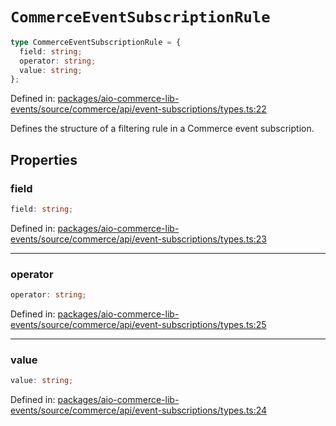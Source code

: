 # `CommerceEventSubscriptionRule`

```ts
type CommerceEventSubscriptionRule = {
  field: string;
  operator: string;
  value: string;
};
```

Defined in: [packages/aio-commerce-lib-events/source/commerce/api/event-subscriptions/types.ts:22](https://github.com/adobe/aio-commerce-sdk/blob/db09d0de34ee085849efca6e0213ea525d0165dc/packages/aio-commerce-lib-events/source/commerce/api/event-subscriptions/types.ts#L22)

Defines the structure of a filtering rule in a Commerce event subscription.

## Properties

### field

```ts
field: string;
```

Defined in: [packages/aio-commerce-lib-events/source/commerce/api/event-subscriptions/types.ts:23](https://github.com/adobe/aio-commerce-sdk/blob/db09d0de34ee085849efca6e0213ea525d0165dc/packages/aio-commerce-lib-events/source/commerce/api/event-subscriptions/types.ts#L23)

---

### operator

```ts
operator: string;
```

Defined in: [packages/aio-commerce-lib-events/source/commerce/api/event-subscriptions/types.ts:25](https://github.com/adobe/aio-commerce-sdk/blob/db09d0de34ee085849efca6e0213ea525d0165dc/packages/aio-commerce-lib-events/source/commerce/api/event-subscriptions/types.ts#L25)

---

### value

```ts
value: string;
```

Defined in: [packages/aio-commerce-lib-events/source/commerce/api/event-subscriptions/types.ts:24](https://github.com/adobe/aio-commerce-sdk/blob/db09d0de34ee085849efca6e0213ea525d0165dc/packages/aio-commerce-lib-events/source/commerce/api/event-subscriptions/types.ts#L24)
